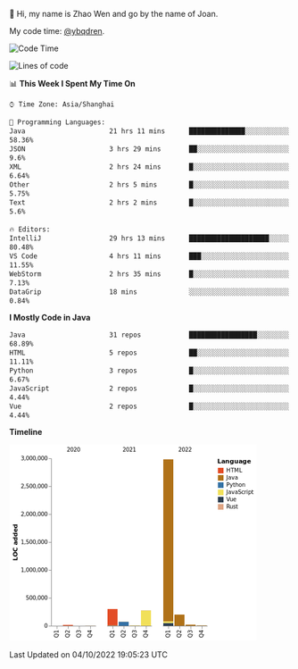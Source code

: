 :wave: Hi, my name is Zhao Wen and go by the name of Joan.

My code time: [@ybqdren](https://wakatime.com/@ybqdren).


<!--START_SECTION:waka-->
![Code Time](http://img.shields.io/badge/Code%20Time-1%2C251%20hrs%2056%20mins-blue)

![Lines of code](https://img.shields.io/badge/From%20Hello%20World%20I%27ve%20Written-4%20Million%20lines%20of%20code-blue)

📊 **This Week I Spent My Time On** 

```text
⌚︎ Time Zone: Asia/Shanghai

💬 Programming Languages: 
Java                     21 hrs 11 mins      ██████████████░░░░░░░░░░░   58.36% 
JSON                     3 hrs 29 mins       ██░░░░░░░░░░░░░░░░░░░░░░░   9.6% 
XML                      2 hrs 24 mins       █░░░░░░░░░░░░░░░░░░░░░░░░   6.64% 
Other                    2 hrs 5 mins        █░░░░░░░░░░░░░░░░░░░░░░░░   5.75% 
Text                     2 hrs 2 mins        █░░░░░░░░░░░░░░░░░░░░░░░░   5.6%

🔥 Editors: 
IntelliJ                 29 hrs 13 mins      ████████████████████░░░░░   80.48% 
VS Code                  4 hrs 11 mins       ███░░░░░░░░░░░░░░░░░░░░░░   11.55% 
WebStorm                 2 hrs 35 mins       █░░░░░░░░░░░░░░░░░░░░░░░░   7.13% 
DataGrip                 18 mins             ░░░░░░░░░░░░░░░░░░░░░░░░░   0.84%

```

**I Mostly Code in Java** 

```text
Java                     31 repos            █████████████████░░░░░░░░   68.89% 
HTML                     5 repos             ██░░░░░░░░░░░░░░░░░░░░░░░   11.11% 
Python                   3 repos             █░░░░░░░░░░░░░░░░░░░░░░░░   6.67% 
JavaScript               2 repos             █░░░░░░░░░░░░░░░░░░░░░░░░   4.44% 
Vue                      2 repos             █░░░░░░░░░░░░░░░░░░░░░░░░   4.44%

```


**Timeline**

![Chart not found](https://raw.githubusercontent.com/ybqdren/ybqdren/main/charts/bar_graph.png) 


 Last Updated on 04/10/2022 19:05:23 UTC
<!--END_SECTION:waka-->

